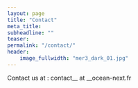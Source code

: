 ```yaml
---
layout: page
title: "Contact"
meta_title: 
subheadline: ""
teaser: 
permalink: "/contact/"
header:
    image_fullwidth: "mer3_dark_01.jpg"
---
```


Contact us at : contact__ at __ocean-next.fr